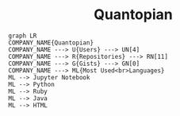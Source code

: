 <h1 align="center">Quantopian</h1>

```mermaid
graph LR
COMPANY_NAME{Quantopian}
COMPANY_NAME ---> U{Users} ---> UN[4]
COMPANY_NAME ---> R{Repositories} ---> RN[11]
COMPANY_NAME ---> G{Gists} ---> GN[0]
COMPANY_NAME ---> ML{Most Used<br>Languages}
ML --> Jupyter Notebook
ML --> Python
ML --> Ruby
ML --> Java
ML --> HTML
```
